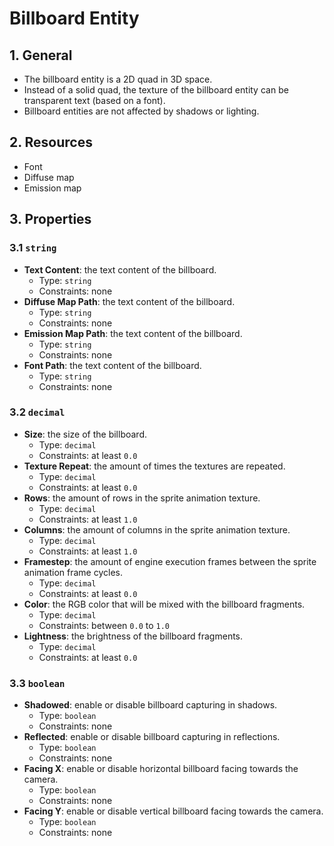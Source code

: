 # Billboard Entity

## 1. General

- The billboard entity is a 2D quad in 3D space.
- Instead of a solid quad, the texture of the billboard entity can be transparent text (based on a font).
- Billboard entities are not affected by shadows or lighting.

## 2. Resources

- Font
- Diffuse map
- Emission map

## 3. Properties

### 3.1 `string`

- **Text Content**: the text content of the billboard.
  - Type: `string`
  - Constraints: none
- **Diffuse Map Path**: the text content of the billboard.
  - Type: `string`
  - Constraints: none
- **Emission Map Path**: the text content of the billboard.
  - Type: `string`
  - Constraints: none
- **Font Path**: the text content of the billboard.
  - Type: `string`
  - Constraints: none

### 3.2 `decimal`

- **Size**: the size of the billboard.
  - Type: `decimal`
  - Constraints: at least `0.0`
- **Texture Repeat**: the amount of times the textures are repeated.
  - Type: `decimal`
  - Constraints: at least `0.0`
- **Rows**: the amount of rows in the sprite animation texture.
  - Type: `decimal`
  - Constraints: at least `1.0`
- **Columns**: the amount of columns in the sprite animation texture.
  - Type: `decimal`
  - Constraints: at least `1.0`
- **Framestep**: the amount of engine execution frames between the sprite animation frame cycles.
  - Type: `decimal`
  - Constraints: at least `0.0`
- **Color**: the RGB color that will be mixed with the billboard fragments.
  - Type: `decimal`
  - Constraints: between `0.0` to `1.0`
- **Lightness**: the brightness of the billboard fragments.
  - Type: `decimal`
  - Constraints: at least `0.0`

### 3.3 `boolean`

- **Shadowed**: enable or disable billboard capturing in shadows.
  - Type: `boolean`
  - Constraints: none
- **Reflected**: enable or disable billboard capturing in reflections.
  - Type: `boolean`
  - Constraints: none
- **Facing X**: enable or disable horizontal billboard facing towards the camera.
  - Type: `boolean`
  - Constraints: none
- **Facing Y**: enable or disable vertical billboard facing towards the camera.
  - Type: `boolean`
  - Constraints: none
